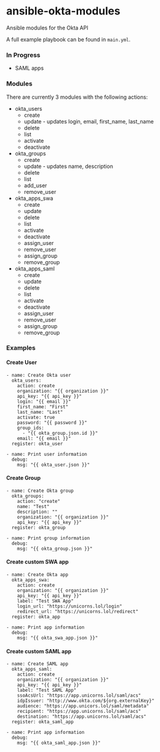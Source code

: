 # ansible-okta-modules
Ansible modules for the Okta API

A full example playbook can be found in `main.yml`.

### In Progress

* SAML apps

### Modules

There are currently 3 modules with the following actions:

* okta_users
  * create
  * update - updates login, email, first_name, last_name
  * delete
  * list
  * activate
  * deactivate
* okta_groups
  * create
  * update - updates name, description
  * delete
  * list
  * add_user
  * remove_user
* okta_apps_swa
  * create
  * update
  * delete
  * list
  * activate
  * deactivate
  * assign_user
  * remove_user
  * assign_group
  * remove_group
* okta_apps_saml
  * create
  * update
  * delete
  * list
  * activate
  * deactivate
  * assign_user
  * remove_user
  * assign_group
  * remove_group

### Examples

#### Create User

```
- name: Create Okta user
  okta_users:
    action: create
    organization: "{{ organization }}"
    api_key: "{{ api_key }}"
    login: "{{ email }}"
    first_name: "First"
    last_name: "Last"
    activate: true
    password: "{{ password }}"
    group_ids:
      - "{{ okta_group.json.id }}"
    email: "{{ email }}"
  register: okta_user

- name: Print user information
  debug:
    msg: "{{ okta_user.json }}"
```

#### Create Group

```
- name: Create Okta group
  okta_groups:
    action: "create"
    name: "Test"
    description: ""
    organization: "{{ organization }}"
    api_key: "{{ api_key }}"
  register: okta_group

- name: Print group information
  debug:
    msg: "{{ okta_group.json }}"
```

#### Create custom SWA app

```
- name: Create Okta app
  okta_apps_swa:
    action: create
    organization: "{{ organization }}"
    api_key: "{{ api_key }}"
    label: "Test SWA App"
    login_url: "https://unicorns.lol/login"
    redirect_url: "https://unicorns.lol/redirect"
  register: okta_app

- name: Print app information
  debug:
    msg: "{{ okta_swa_app.json }}"
```

#### Create custom SAML app

```
- name: Create SAML app
  okta_apps_saml:
    action: create
    organization: "{{ organization }}"
    api_key: "{{ api_key }}"
    label: "Test SAML App"
    ssoAcsUrl: "https://app.unicorns.lol/saml/acs"
    idpIssuer: "http://www.okta.com/${org.externalKey}"
    audience: "https://app.unicors.lol/saml/metadata"
    recipient: "https://app.unicorns.lol/saml/acs"
    destination: "https://app.unicorns.lol/saml/acs"
  register: okta_saml_app

- name: Print app information
  debug:
    msg: "{{ okta_saml_app.json }}"
```
